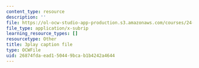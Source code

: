 ```yaml
---
content_type: resource
description: ''
file: https://ol-ocw-studio-app-production.s3.amazonaws.com/courses/24-908-creole-language-and-caribbean-identities-spring-2017/26874fdaead150449bcab1b4242a4644_Q2uUFNDuRFk.vtt
file_type: application/x-subrip
learning_resource_types: []
resourcetype: Other
title: 3play caption file
type: OCWFile
uid: 26874fda-ead1-5044-9bca-b1b4242a4644
---
```

